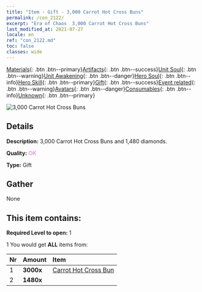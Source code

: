 ```yaml
---
title: "Item - Gift - 3,000 Carrot Hot Cross Buns"
permalink: /con_2122/
excerpt: "Era of Chaos  3,000 Carrot Hot Cross Buns"
last_modified_at: 2021-07-27
locale: en
ref: "con_2122.md"
toc: false
classes: wide
---
```

 [Materials](/Items/){: .btn .btn--primary}[Artifacts](/Items/Artifacts/){: .btn .btn--success}[Unit Soul](/Items/UnitSoul/){: .btn .btn--warning}[Unit Awakening](/Items/UnitAwakening/){: .btn .btn--danger}[Hero Soul](/Items/HeroSoul/){: .btn .btn--info}[Hero Skill](/Items/HeroSkill/){: .btn .btn--primary}[Gift](/Items/Gift/){: .btn .btn--success}[Event related](/Items/Events/){: .btn .btn--warning}[Avatars](/Items/Avatars/){: .btn .btn--danger}[Consumables](/Items/Consumables/){: .btn .btn--info}[Unknown](/Items/Unknown/){: .btn .btn--primary}

 ![3,000 Carrot Hot Cross Buns](/images/t/i_907589.png)

## Details
 **Description:** 3,000 Carrot Hot Cross Buns and 1,480 diamonds.

 **Quality:** <span style="color: #DA70D6">OK</span>

 **Type:** Gift

## Gather

  None

## This item contains:

 **Required Level to open:** 1

 1 You would get **ALL** items  from:

  | Nr | Amount |     Item    |
  |:---|:-------|:------------|
  | 1 |  **3000x** | [Carrot Hot Cross Bun](/Items/con_2119/) |  | 
  | 2 |  **1480x** | <i class="fas fa-gem"/> |  | 
